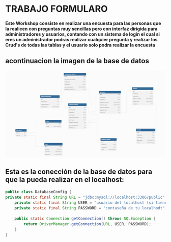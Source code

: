 # TRABAJO FORMULARO

#### Este Workshop consiste en realizar una encuesta para las personas que la realicen con preguntas muy sencillas pero con interfaz dirigida para administradores y usuarios, contando con un sistema de login el cual si eres un administrador podras realizar cualquier pregunta y realizar los Crud's de todas las tablas y el usuario solo podra realizar la encuesta

## acontinuacion la imagen de la base de datos

![es la base de datos del proyecto](/base_de_datos.png)


## Esta es la conección de la base de datos para que la pueda realizar en el localhost:

```java
public class DatabaseConfig {
private static final String URL = "jdbc:mysql://localhost:3306/public";
    private static final String USER = "usuario del localhost (si tienes el preterminado es root)";
    private static final String PASSWORD = "contaseña de tu localhodt";

    public static Connection getConnection() throws SQLException {
        return DriverManager.getConnection(URL, USER, PASSWORD);
    }
} 
```